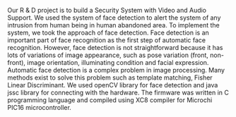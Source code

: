 Our R & D project is to build a Security System with Video and Audio Support.
We used the system of face detection to alert the system of any intrusion from human being in human abandoned area.
To implement the system, we took the approach of face detection.
Face detection is an important part of face recognition as the first step of automatic face recognition.
However, face detection is not straightforward because it has lots of variations of image appearance, such as pose variation (front, non-front), image orientation, illuminating condition and facial expression.
Automatic face detection is a complex problem in image processing. Many methods exist to solve this problem such as template matching, Fisher Linear Discriminant.
We used openCV library for face detection and java jssc library for connecting with the hardware. The firmware was written in C programming language and compiled using XC8 compiler for Microchi PIC16 microcontroller. 
